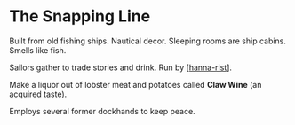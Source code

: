 # The Snapping Line

Built from old fishing ships. Nautical decor. Sleeping rooms are ship cabins. Smells like fish.

Sailors gather to trade stories and drink. Run by [[hanna-rist]].

Make a liquor out of lobster meat and potatoes called **Claw Wine** (an acquired taste).

Employs several former dockhands to keep peace.

[//begin]: # "Autogenerated link references for markdown compatibility"
[hanna-rist]: hanna-rist "Hanna Rist"
[//end]: # "Autogenerated link references"